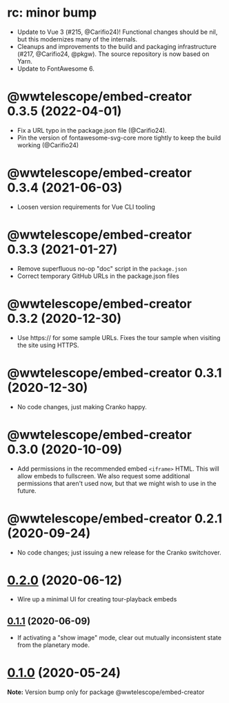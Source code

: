 # rc: minor bump

- Update to Vue 3 (#215, @Carifio24)! Functional changes should be nil, but
  this modernizes many of the internals.
- Cleanups and improvements to the build and packaging infrastructure (#217,
  @Carifio24, @pkgw). The source repository is now based on Yarn.
- Update to FontAwesome 6.


# @wwtelescope/embed-creator 0.3.5 (2022-04-01)

- Fix a URL typo in the package.json file (@Carifio24).
- Pin the version of fontawesome-svg-core more tightly to keep the build working (@Carifio24)


# @wwtelescope/embed-creator 0.3.4 (2021-06-03)

- Loosen version requirements for Vue CLI tooling


# @wwtelescope/embed-creator 0.3.3 (2021-01-27)

- Remove superfluous no-op "doc" script in the `package.json`
- Correct temporary GitHub URLs in the package.json files


# @wwtelescope/embed-creator 0.3.2 (2020-12-30)

- Use https:// for some sample URLs. Fixes the tour sample when visiting the site
  using HTTPS.


# @wwtelescope/embed-creator 0.3.1 (2020-12-30)

- No code changes, just making Cranko happy.


# @wwtelescope/embed-creator 0.3.0 (2020-10-09)

- Add permissions in the recommended embed `<iframe>` HTML. This will allow
  embeds to fullscreen. We also request some additional permissions that aren't
  used now, but that we might wish to use in the future.


#  @wwtelescope/embed-creator 0.2.1 (2020-09-24)

- No code changes; just issuing a new release for the Cranko switchover.


# [0.2.0](https://github.com/pkgw/wwt-webgl-engine/compare/@wwtelescope/embed-creator@0.2.0-beta.1...@wwtelescope/embed-creator@0.2.0) (2020-06-12)

- Wire up a minimal UI for creating tour-playback embeds


## [0.1.1](https://github.com/pkgw/wwt-webgl-engine/compare/@wwtelescope/embed-creator@0.1.1-beta.0...@wwtelescope/embed-creator@0.1.1) (2020-06-09)

- If activating a "show image" mode, clear out mutually inconsistent state from
  the planetary mode.


# [0.1.0](https://github.com/pkgw/wwt-webgl-engine/compare/@wwtelescope/embed-creator@0.1.0-beta.3...@wwtelescope/embed-creator@0.1.0) (2020-05-24)

**Note:** Version bump only for package @wwtelescope/embed-creator
